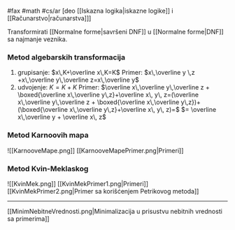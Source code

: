 #fax #math #cs/ar [deo [[Iskazna logika|iskazne logike]] i [[Računarstvo|računarstva]]]
$\:$

Transformirati [[Normalne forme|savršeni DNF]] u [[Normalne forme|DNF]] sa najmanje veznika.

### Metod algebarskih transformacija
1. grupisanje: $x\,K+\overline x\,K=K$ 
   Primer: $x\,\overline y \,z +x\,\overline y\,\overline  z=x\,\overline y$
   $\:$
2. udvojenje: $K=K+K$
   Primer: $\overline x\,\overline y\,\overline z + \boxed{\overline x\,\overline y\,z}+\overline x\, y\, z=(\overline x\,\overline y\,\overline z + \boxed{\overline x\,\overline y\,z})+(\boxed{\overline x\,\overline y\,z}+\overline x\, y\, z)=$
   $= \overline x\,\overline y + \overline x\, z$ 
   
### Metod Karnoovih mapa
![[KarnooveMape.png]]
[[KarnooveMapePrimer.png|Primeri]]

### Metod Kvin-Meklaskog
![[KvinMek.png]]
[[KvinMekPrimer1.png|Primeri]]
[[KvinMekPrimer2.png|Primer sa korišćenjem Petrikovog metoda]]

---

[[MinimNebitneVrednosti.png|Minimalizacija u prisustvu nebitnih vrednosti sa primerima]]